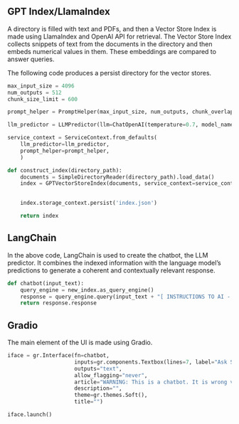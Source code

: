 

## GPT Index/LlamaIndex

A directory is filled with text and PDFs, and then a Vector Store Index is made using LlamaIndex and OpenAI API for retrieval. The Vector Store Index collects snippets of text from the documents in the directory and then embeds numerical values in them. These embeddings are compared to answer queries.

The following code produces a persist directory for the vector stores. 

``` python
max_input_size = 4096
num_outputs = 512
chunk_size_limit = 600

prompt_helper = PromptHelper(max_input_size, num_outputs, chunk_overlap_ratio= 0.1, chunk_size_limit=chunk_size_limit)

llm_predictor = LLMPredictor(llm=ChatOpenAI(temperature=0.7, model_name="gpt-4-turbo", max_tokens=num_outputs))

service_context = ServiceContext.from_defaults(
    llm_predictor=llm_predictor, 
    prompt_helper=prompt_helper,
    )

def construct_index(directory_path):
    documents = SimpleDirectoryReader(directory_path).load_data()
    index = GPTVectorStoreIndex(documents, service_context=service_context)

    
    index.storage_context.persist('index.json')

    return index
```

## LangChain

In the above code, LangChain is used to create the chatbot, the LLM predictor. It combines the indexed information with the language model’s predictions to generate a coherent and contextually relevant response.

``` python
def chatbot(input_text):
    query_engine = new_index.as_query_engine()
    response = query_engine.query(input_text + "[ INSTRUCTIONS TO AI - OMITTED IN README FOR BREVITY]")
    return response.response
```
## Gradio

The main element of the UI is made using Gradio. 

``` python
iface = gr.Interface(fn=chatbot,
                     inputs=gr.components.Textbox(lines=7, label="Ask Silky:"),
                     outputs="text",
                     allow_flagging="never",
                     article="WARNING: This is a chatbot. It is wrong very often. It is not a substitute for professional medical advice, diagnosis, or treatment. If you think you are an alcoholic, get help first from real people, not a chatbot. If you have a medical emergency, please call 911 or your local emergency number. Help make Silky better. Email feedback to necyverse+silky@gmail.com",
                     description="",
                     theme=gr.themes.Soft(),
                     title="")

iface.launch()
```
